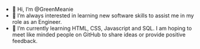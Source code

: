 - 👋 Hi, I’m @GreenMeanie
- 👀 I’m always interested in learning new software skills to assist me in my role as an Engineer. 
- 🌱 I’m currently learning HTML, CSS, Javascript and SQL. 
I am hoping to meet like minded people on GitHub to share ideas or provide positive feedback.
